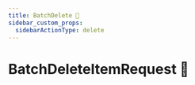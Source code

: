 ```yaml
---
title: BatchDelete 👷
sidebar_custom_props:
  sidebarActionType: delete
---
```


# BatchDeleteItemRequest 👷
